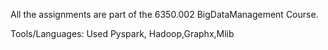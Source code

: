 All the assignments are part of the 6350.002 BigDataManagement Course.

Tools/Languages:
  Used Pyspark, Hadoop,Graphx,Mlib 

